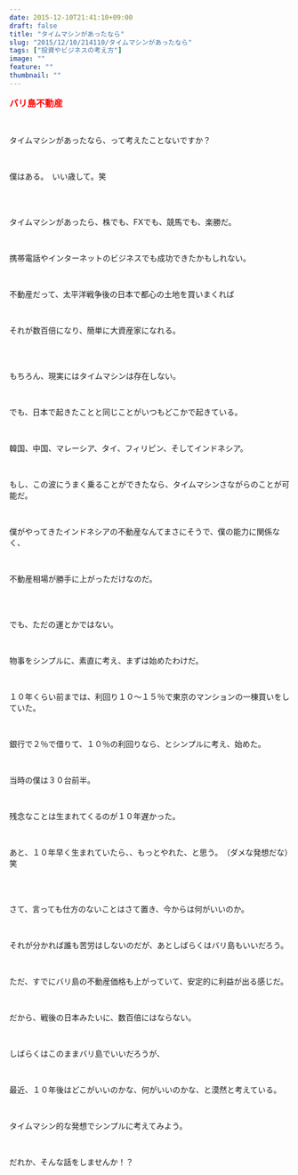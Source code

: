 ```yaml
---
date: 2015-12-10T21:41:10+09:00
draft: false
title: "タイムマシンがあったなら"
slug: "2015/12/10/214110/タイムマシンがあったなら"
tags: ["投資やビジネスの考え方"]
image: ""
feature: ""
thumbnail: ""
---
```

<p><font color="#ff0000" size="3"><strong>バリ島不動産</strong></font></p><br/><p>タイムマシンがあったなら、って考えたことないですか？</p><br/><p>僕はある。　いい歳して。笑</p><br/><br/><p>タイムマシンがあったら、株でも、FXでも、競馬でも、楽勝だ。</p><br/><p>携帯電話やインターネットのビジネスでも成功できたかもしれない。</p><br/><p>不動産だって、太平洋戦争後の日本で都心の土地を買いまくれば</p><br/><p>それが数百倍になり、簡単に大資産家になれる。</p><br/><br/><p>もちろん、現実にはタイムマシンは存在しない。</p><br/><p>でも、日本で起きたことと同じことがいつもどこかで起きている。</p><br/><p>韓国、中国、マレーシア、タイ、フィリピン、そしてインドネシア。</p><br/><p>もし、この波にうまく乗ることができたなら、タイムマシンさながらのことが可能だ。</p><br/><p>僕がやってきたインドネシアの不動産なんてまさにそうで、僕の能力に関係なく、</p><br/><p>不動産相場が勝手に上がっただけなのだ。</p><br/><br/><p>でも、ただの運とかではない。</p><br/><p>物事をシンプルに、素直に考え、まずは始めたわけだ。</p><br/><p>１０年くらい前までは、利回り１０～１５％で東京のマンションの一棟買いをしていた。</p><br/><p>銀行で２％で借りて、１０％の利回りなら、とシンプルに考え、始めた。</p><br/><p>当時の僕は３０台前半。</p><br/><p>残念なことは生まれてくるのが１０年遅かった。</p><br/><p>あと、１０年早く生まれていたら、、もっとやれた、と思う。　（ダメな発想だな）笑</p><br/><br/><p>さて、言っても仕方のないことはさて置き、今からは何がいいのか。</p><br/><p>それが分かれば誰も苦労はしないのだが、あとしばらくはバリ島もいいだろう。</p><br/><p>ただ、すでにバリ島の不動産価格も上がっていて、安定的に利益が出る感じだ。</p><br/><p>だから、戦後の日本みたいに、数百倍にはならない。</p><br/><p>しばらくはこのままバリ島でいいだろうが、</p><br/><p>最近、１０年後はどこがいいのかな、何がいいのかな、と漠然と考えている。</p><br/><p>タイムマシン的な発想でシンプルに考えてみよう。</p><br/><p>だれか、そんな話をしませんか！？</p><br/><br/><br/><br/><br/><br/>

